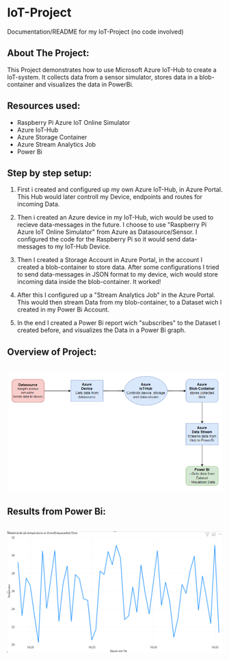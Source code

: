 # IoT-Project
Documentation/README for my IoT-Project (no code involved)

## About The Project:
This Project demonstrates how to use Microsoft Azure IoT-Hub to create a IoT-system.
It collects data from a sensor simulator, stores data in a blob-container and visualizes the data in PowerBi.


## Resources used:
- Raspberry Pi Azure IoT Online Simulator
- Azure IoT-Hub
- Azure Storage Container
- Azure Stream Analytics Job
- Power Bi


## Step by step setup:

1. First i created and configured up my own Azure IoT-Hub, in Azure Portal. This Hub would later controll my Device, endpoints and routes for incoming Data.

2. Then i created an Azure device in my IoT-Hub, wich would be used to recieve data-messages in the future.
   I choose to use "Raspberry Pi Azure IoT Online Simulator" from Azure as Datasource/Sensor.
   I configured the code for the Raspberry Pi so it would send data-messages to my IoT-Hub Device.

3. Then I created a Storage Account in Azure Portal, in the account I created a blob-container to store data.
   After some configurations I tried to send data-messages in JSON format to my device, wich would store incoming data inside the blob-container.
   It worked!

4. After this I configured up a "Stream Analytics Job" in the Azure Portal. 
   This would then stream Data from my blob-container, to a Dataset wich I created in my Power Bi Account.

5. In the end I created a Power Bi report wich "subscribes" to the Dataset I created before, and visualizes the Data in a Power Bi graph.


## Overview of Project:

<br>
<img src="https://github.com/Danken1337/IoT-Project/blob/main/projectOverview.png"/>
<br>


## Results from Power Bi:
<br>
<img src="https://github.com/Danken1337/IoT-Project/blob/main/visualize.png" width="800"/>
<br>



